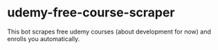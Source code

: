 # udemy-free-course-scraper
This bot scrapes free udemy courses (about development for now) and enrolls you automatically.
